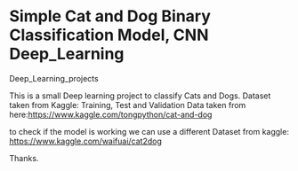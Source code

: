 # Simple Cat and Dog Binary Classification Model, CNN Deep_Learning
Deep_Learning_projects

This is a small Deep learning project to classify Cats and Dogs.
Dataset taken from Kaggle: 
Training, Test and Validation Data taken from here:https://www.kaggle.com/tongpython/cat-and-dog

to check if the model is working we can use a different Dataset from kaggle: https://www.kaggle.com/waifuai/cat2dog

Thanks.

